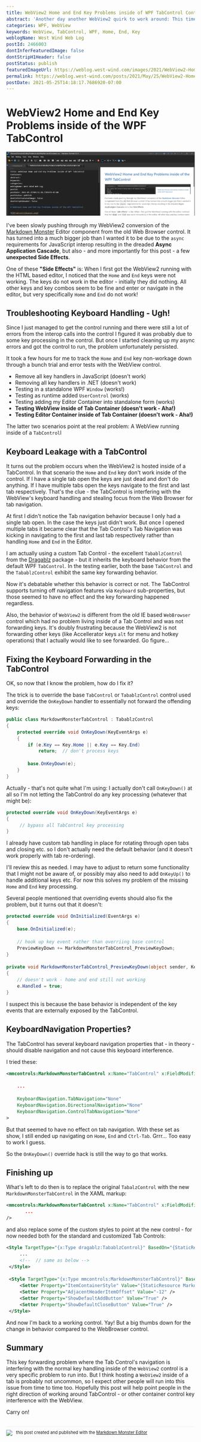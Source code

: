 ```yaml
---
title: WebView2 Home and End Key Problems inside of WPF TabControl Containers
abstract: 'Another day another WebView2 quirk to work around: This time running into issues with the WebView2 not processing Home and End keys properly as they are being hijacked by a parent TabControl and its TabNavigation keystroke handling.'
categories: WPF, WebView
keywords: WebView, TabControl, WPF, Home, End, Key
weblogName: West Wind Web Log
postId: 2466003
dontInferFeaturedImage: false
dontStripH1Header: false
postStatus: publish
featuredImageUrl: https://weblog.west-wind.com/images/2021/WebView2-Home-and-End-Key-Problems-inside-of-WPF-TabControl-Containers/TabControlBanner.png
permalink: https://weblog.west-wind.com/posts/2021/May/25/WebView2-Home-and-End-Key-Problems-inside-of-WPF-TabControl-Containers
postDate: 2021-05-25T14:18:17.7686920-07:00
---
```

# WebView2 Home and End Key Problems inside of the WPF TabControl

![](TabControlBanner.png)

I've been slowly pushing through my WebView2 conversion of the [Markdown Monster](https://markdownmonster.west-wind.com) Editor component from the old Web Browser control. It has turned into a much bigger job than I wanted it to be due to the `async` requirements for JavaScript interop resulting in the dreaded **Async Application Cascade**, but also - and more importantly for this post - a few **unexpected Side Effects**.

One of these **"Side Effects"** is: When I first got the WebView2 running with the HTML based editor, I noticed that the `Home` and `End` keys were not working. The keys do not work in the editor - initially they did nothing.  All other keys and key combos seem to be fine and enter or navigate in the editor, but very specifically `Home` and `End` do not work!

## Troubleshooting Keyboard Handling - Ugh!
Since I just managed to get the control running and there were still a lot of errors from the interop calls into the control I figured it was probably due to some key processing in the control. But once I started cleaning up my async errors and got the control to run, the problem unfortunately persisted.

It took a few hours for me to track the `Home` and `End` key non-workage down through a bunch trial and error tests with the WebView control. 

* Remove all key handlers in JavaScript (doesn't work)
* Removing all key handlers in .NET (doesn't work)
* Testing in a standalone WPF `Window` (works!)
* Testing as runtime added `UserControl` (works)
* Testing adding my Editor Container into standalone form (works)
* **Testing WebView inside of Tab Container (doesn't work - Aha!)** 
* **Testing Editor Container inside of Tab Container (doesn't work - Aha!)** 

The latter two scenarios point at the real problem: A WebView running inside of a `TabControl`l

## Keyboard Leakage with a TabControl
It turns out the problem occurs when the WebView2 is hosted inside of a TabControl. In that scenario the `Home` and `End` key don't work inside of the control. If I have a single tab open the keys are just dead and don't do anything. If I have multiple tabs open the keys navigate to the first and last tab respectively. That's the clue - the TabControl is interfering with the WebView's keyboard handling and stealing focus from the Web Browser for tab navigation.

At first I didn't notice the Tab navigation behavior because I only had a single tab open. In the case the keys just didn't work. But once I opened multiple tabs it became clear that the Tab Control's Tab Navigation was kicking in navigating to the first and last tab respectively rather than handling `Home` and `End` in the Editor.

I am actually using a custom Tab Control - the excellent `TabablzControl` from the [Dragablz](https://github.com/ButchersBoy/Dragablz/) package - but it inherits the keyboard behavior from the default WPF `TabControl`. In the testing earlier, both the base `TabControl` and the `TabablzControl` exhibit the same key forwarding behavior.

Now it's debatable whether this behavior is correct or not. The TabControl supports turning off navigation features via `Keyboard` sub-properties, but those seemed to have no effect and the key forwarding happened regardless.

Also, the behavior of `WebView2` is different from the old IE based `WebBrowser` control which had no problem living inside of a Tab Control and was not forwarding keys. It's doubly frustrating because the WebView2 is not forwarding other keys (like Accellerator keys `alt` for menu and hotkey operations) that I actually would like to see forwarded. Go figure...

## Fixing the Keyboard Forwarding in the TabControl
OK, so now that I know the problem, how do I fix it?

The trick is to override the base `TabControl` or `TabablzControl`  control used and override the `OnKeyDown` handler to essentially not forward the offending keys:

```csharp
public class MarkdownMonsterTabControl : TabablzControl
{
    protected override void OnKeyDown(KeyEventArgs e)
    {
        if (e.Key == Key.Home || e.Key == Key.End)
            return;  // don't process keys

        base.OnKeyDown(e);
    }
}
```    

Actually - that's not quite what I'm using: I actually don't call `OnKeyDown()` at all so I'm not letting the TabControl do any key processing (whatever that might be):

```csharp
protected override void OnKeyDown(KeyEventArgs e)
{
     // bypass all TabControl key processing
}
```

I already have custom tab handling in place for rotating through open tabs and closing etc. so I don't actually need the default behavior (and it doesn't work properly with tab re-ordering).

I'll review this as needed. I may have to adjust to return some functionality that I might not be aware of, or possibly may also need to add `OnKeyUp()` to handle additional keys etc. For now this solves my problem of the missing `Home` and `End` key processing.

Several people mentioned that overriding events should also fix the problem, but it turns out that it doesn't:

```csharp
protected override void OnInitialized(EventArgs e)
{
    base.OnInitialized(e);

	// hook up key event rather than overriing base control
    PreviewKeyDown += MarkdownMonsterTabControl_PreviewKeyDown;
}

private void MarkdownMonsterTabControl_PreviewKeyDown(object sender, KeyEventArgs e)
{
	// doesn't work - home and end still not working
    e.Handled = true;
}
```

I suspect this is because the base behavior is independent of the key events that are externally exposed by the TabControl.

## KeyboardNavigation Properties?
The TabControl has several keyboard navigation properties that - in theory - should disable navigation and not cause this keyboard interference. 

I tried these:

```xml
<mmcontrols:MarkdownMonsterTabControl x:Name="TabControl" x:FieldModifier="public" Grid.Column="2"
    
    ...
    
    KeyboardNavigation.TabNavigation="None"
    KeyboardNavigation.DirectionalNavigation="None"     
    KeyboardNavigation.ControlTabNavigation="None"
>
```

But that seemed to have no effect on tab navigation. With these set as show, I still ended up navigating on `Home`, `End` and `Ctrl-Tab`. Grrr... Too easy to work I guess.

So the `OnKeyDown()` override hack is still the way to go that works.

## Finishing up
What's left to do then is to replace the original `TabalzControl` with the new `MarkdownMonsterTabControl` in the XAML markup:

```xml
<mmcontrols:MarkdownMonsterTabControl x:Name="TabControl" x:FieldModifier="public" Grid.Column="2" 
       ...
/>
```

and also replace some of the custom styles to point at the new control - for now needed both for the standard and customized Tab Controls:

```xml
<Style TargetType="{x:Type dragablz:TabablzControl}" BasedOn="{StaticResource {x:Type dragablz:TabablzControl}}">
	 ...
     <!--  // same as below -->
 </Style>

 <Style TargetType="{x:Type mmcontrols:MarkdownMonsterTabControl}" BasedOn="{StaticResource {x:Type dragablz:TabablzControl}}">
     <Setter Property="ItemContainerStyle" Value="{StaticResource MarkdownMonsterTrapezoidDragableTabItemStyle}" />
     <Setter Property="AdjacentHeaderItemOffset" Value="-12" />
     <Setter Property="ShowDefaultAddButton" Value="True" />
     <Setter Property="ShowDefaultCloseButton" Value="True" />
 </Style>
```

And now I'm back to a working control. Yay! But a big thumbs down for the change in behavior compared to the WebBrowser control.

## Summary
This key forwarding problem where the Tab Control's navigation is interfering with the normal key handling inside of the `WebView2` control is a very specific problem to run into. But I think hosting a `WebView2` inside of a tab is probably not uncommon,  so I expect other people will run into this issue from time to time too. Hopefully this post will help point people in the right direction of working around TabControl - or other container control key interference with the WebView.

Carry on!

<div style="margin-top: 30px;font-size: 0.8em;
            border-top: 1px solid #eee;padding-top: 8px;">
    <img src="https://markdownmonster.west-wind.com/favicon.png"
         style="height: 20px;float: left; margin-right: 10px;"/>
    this post created and published with the 
    <a href="https://markdownmonster.west-wind.com" 
       target="top">Markdown Monster Editor</a> 
</div>